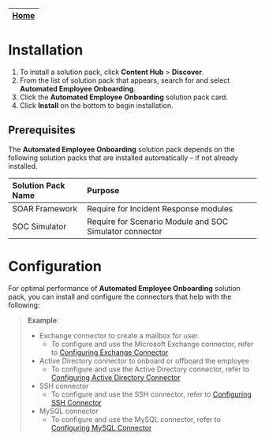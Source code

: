 | [Home](https://github.com/fortinet-fortisoar/solution-pack-employee-onboarding/blob/release/1.0.0/README.md) |
|--------------------------------------------|

# Installation

1. To install a solution pack, click **Content Hub** > **Discover**.
2. From the list of solution pack that appears, search for and select **Automated Employee Onboarding**.
3. Click the **Automated Employee Onboarding** solution pack card.
4. Click **Install** on the bottom to begin installation.

## Prerequisites

The **Automated Employee Onboarding** solution pack depends on the following solution packs that are installed automatically &ndash; if not already installed.

| **Solution Pack Name** | **Purpose**   |
| :--------------------- | :--------------------------------------- |
|  SOAR Framework  | Require for Incident Response modules  |
|  SOC Simulator  | Require for Scenario Module and SOC Simulator connector  |

# Configuration

For optimal performance of **Automated Employee Onboarding** solution pack, you can install and configure the connectors that help with the following:

>**Example**:
>* Exchange connector to create a mailbox for user.
>   - To configure and use the Microsoft Exchange connector, refer to [Configuring Exchange Connector](https://docs.fortinet.com/document/fortisoar/4.0.0/exchange/295/exchange-v4-0-0)
>* Active Directory connector to onboard or offboard the employee
>    - To configure and use the Active Directory connector, refer to [Configuring Active Directory Connector](https://docs.fortinet.com/document/fortisoar/2.2.0/active-directory/154/active-directory-v2-2-0)
>* SSH connector
>    - To configure and use the SSH connector, refer to [Configuring SSH Connector](https://docs.fortinet.com/document/fortisoar/2.1.1/ssh-connector/329/ssh-connector-v2-1-1)
>* MySQL connector
>    - To configure and use the MySQL connector, refer to [Configuring MySQL Connector](https://docs.fortinet.com/document/fortisoar/1.0.0/mysql/1/mysql-v1-0-0)